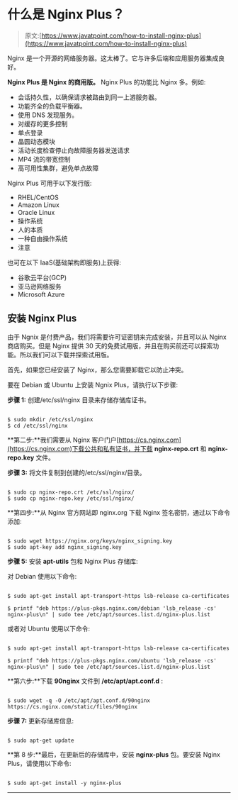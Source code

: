 # 什么是 Nginx Plus？

> 原文:[https://www.javatpoint.com/how-to-install-nginx-plus](https://www.javatpoint.com/how-to-install-nginx-plus)

Nginx 是一个开源的网络服务器。这太棒了。它与许多后端和应用服务器集成良好。

**Nginx Plus 是 Nginx 的商用版。** Nginx Plus 的功能比 Nginx 多。例如:

*   会话持久性，以确保请求被路由到同一上游服务器。
*   功能齐全的负载平衡器。
*   使用 DNS 发现服务。
*   对缓存的更多控制
*   单点登录
*   晶圆动态模块
*   活动长度检查停止向故障服务器发送请求
*   MP4 流的带宽控制
*   高可用性集群，避免单点故障

Nginx Plus 可用于以下发行版:

*   RHEL/CentOS
*   Amazon Linux
*   Oracle Linux
*   操作系统
*   人的本质
*   一种自由操作系统
*   注意

也可在以下 IaaS(基础架构即服务)上获得:

*   谷歌云平台(GCP)
*   亚马逊网络服务
*   Microsoft Azure

## 安装 Nginx Plus

由于 Ngnix 是付费产品，我们将需要许可证密钥来完成安装，并且可以从 Nginx 商店购买。但是 Nginx 提供 30 天的免费试用版，并且在购买前还可以探索功能。所以我们可以下载并探索试用版。

首先，如果您已经安装了 Nginx，那么您需要卸载它以防止冲突。

要在 Debian 或 Ubuntu 上安装 Ngnix Plus，请执行以下步骤:

**步骤 1:** 创建/etc/ssl/nginx 目录来存储存储库证书。

```

$ sudo mkdir /etc/ssl/nginx
$ cd /etc/ssl/nginx

```

**第二步:**我们需要从 Nginx 客户门户[https://cs.nginx.com](https://cs.nginx.com)下载公共和私有证书，并下载 **nginx-repo.crt** 和 **nginx-repo.key** 文件。

**步骤 3:** 将文件复制到创建的/etc/ssl/nginx/目录。

```

$ sudo cp nginx-repo.crt /etc/ssl/nginx/
$ sudo cp nginx-repo.key /etc/ssl/nginx/

```

**第四步:**从 Nginx 官方网站即 nginx.org 下载 Nginx 签名密钥，通过以下命令添加:

```

$ sudo wget https://nginx.org/keys/nginx_signing.key
$ sudo apt-key add nginx_signing.key

```

**步骤 5:** 安装 **apt-utils** 包和 Nginx Plus 存储库:

对 Debian 使用以下命令:

```

$ sudo apt-get install apt-transport-https lsb-release ca-certificates

$ printf "deb https://plus-pkgs.nginx.com/debian 'lsb_release -cs' nginx-plus\n" | sudo tee /etc/apt/sources.list.d/nginx-plus.list

```

或者对 Ubuntu 使用以下命令:

```

$ sudo apt-get install apt-transport-https lsb-release ca-certificates

$ printf "deb https://plus-pkgs.nginx.com/ubuntu 'lsb_release -cs' nginx-plus\n" | sudo tee /etc/apt/sources.list.d/nginx-plus.list

```

**第六步:**下载 **90nginx** 文件到 **/etc/apt/apt.conf.d** :

```

$ sudo wget -q -O /etc/apt/apt.conf.d/90nginx https://cs.nginx.com/static/files/90nginx

```

**步骤 7:** 更新存储库信息:

```

$ sudo apt-get update

```

**第 8 步:**最后，在更新后的存储库中，安装 **nginx-plus** 包。要安装 Nginx Plus，请使用以下命令:

```

$ sudo apt-get install -y nginx-plus

```

* * *
